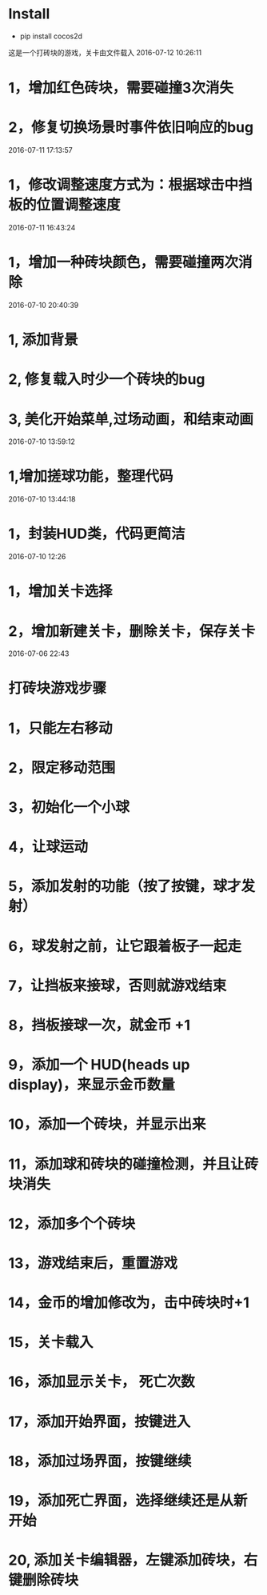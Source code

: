 # Install
- pip install cocos2d


这是一个打砖块的游戏，关卡由文件载入
2016-07-12 10:26:11
# 1，增加红色砖块，需要碰撞3次消失
# 2，修复切换场景时事件依旧响应的bug


2016-07-11 17:13:57
# 1，修改调整速度方式为：根据球击中挡板的位置调整速度


2016-07-11 16:43:24
# 1，增加一种砖块颜色，需要碰撞两次消除

2016-07-10 20:40:39
# 1, 添加背景
# 2, 修复载入时少一个砖块的bug
# 3, 美化开始菜单,过场动画，和结束动画

2016-07-10 13:59:12
# 1,增加搓球功能，整理代码

2016-07-10 13:44:18
# 1，封装HUD类，代码更简洁

2016-07-10 12:26
# 1，增加关卡选择
# 2，增加新建关卡，删除关卡，保存关卡

2016-07-06 22:43

# 打砖块游戏步骤
# 1，只能左右移动
# 2，限定移动范围
# 3，初始化一个小球
# 4，让球运动
# 5，添加发射的功能（按了按键，球才发射）
# 6，球发射之前，让它跟着板子一起走
# 7，让挡板来接球，否则就游戏结束
# 8，挡板接球一次，就金币 +1
# 9，添加一个 HUD(heads up display)，来显示金币数量
# 10，添加一个砖块，并显示出来
# 11，添加球和砖块的碰撞检测，并且让砖块消失
# 12，添加多个个砖块
# 13，游戏结束后，重置游戏
# 14，金币的增加修改为，击中砖块时+1
# 15，关卡载入
# 16，添加显示关卡， 死亡次数
# 17，添加开始界面，按键进入
# 18，添加过场界面，按键继续
# 19，添加死亡界面，选择继续还是从新开始
# 20, 添加关卡编辑器，左键添加砖块，右键删除砖块
